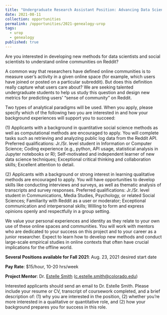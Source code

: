 ```yaml
---
title: "Undergraduate Research Assistant Position: Advancing Data Science of Communities on Reddit"
date: 2021-08-11
collection: opportunities
permalink: /opportunities/2021-genealogy-urop
tags:
  - urop
  - genealogy
published: true
---
```


Are you interested in developing new methods for data scientists and social scientists to understand online communities on Reddit?

A common way that researchers have defined online communities is to measure user’s activity in a given online space (for example, which users have joined or posted on a particular subreddit). But does this definition really capture what users care about? We are seeking talented undergraduate students to help us study this question and design new metrics for predicting users’ “sense of community” on Reddit. 

Two types of analytical paradigms will be used. When you apply, please specify which of the following two you are interested in and how your background experiences will support you to succeed: 

(1) Applicants with a background in quantitative social science methods as well as computational methods are encouraged to apply. You will complete tasks such as retrieving and analyzing public log data from the Reddit API. Preferred qualifications: Jr./Sr. level student in Information or Computer Science; Coding experience (e.g., python, API usage, statistical analysis in Jupyter notebooks or R); Self-motivated and independent learner of new data science techniques; Exceptional critical thinking and collaboration skills; Excellent attention to detail.

(2) Applicants with a background or strong interest in learning qualitative methods are encouraged to apply. You will have opportunities to develop skills like conducting interviews and surveys, as well as thematic analysis of transcripts and survey responses. Preferred qualifications: Jr./Sr. level student in Communications, Media Studies, Psychology, or related Social Sciences; Familiarity with Reddit as a user or moderator; Exceptional communication and interpersonal skills; Willing to form and express opinions openly and respectfully in a group setting.

We value your personal experiences and identity as they relate to your own use of these online spaces and communities. You will work with mentors who are dedicated to your success on this project and to your career as a junior researcher. Expect to learn how to develop new methods and conduct large-scale empirical studies in online contexts that often have crucial implications for the offline world.

**Several Positions available for Fall 2021**: Aug. 23, 2021 desired start date

**Pay Rate**: $15/hour, 10-20 hrs/week

**Project Mentor**: Dr. [Estelle Smith](https://columnlab.github.io/people/estelle-smith) ([c.estelle.smith@colorado.edu](mailto:c.estelle.smith@colorado.edu))

Interested applicants should send an email to Dr. Estelle Smith. Please include your resume or CV, transcript of coursework completed, and a brief description of: (1) why you are interested in the position, (2) whether you’re more interested in a qualitative or quantitative role, and (2) how your background prepares you for success in this role. 
